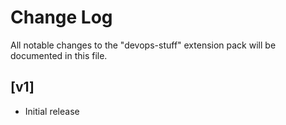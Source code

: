 # Change Log

All notable changes to the "devops-stuff" extension pack will be documented in this file.

## [v1]

- Initial release
